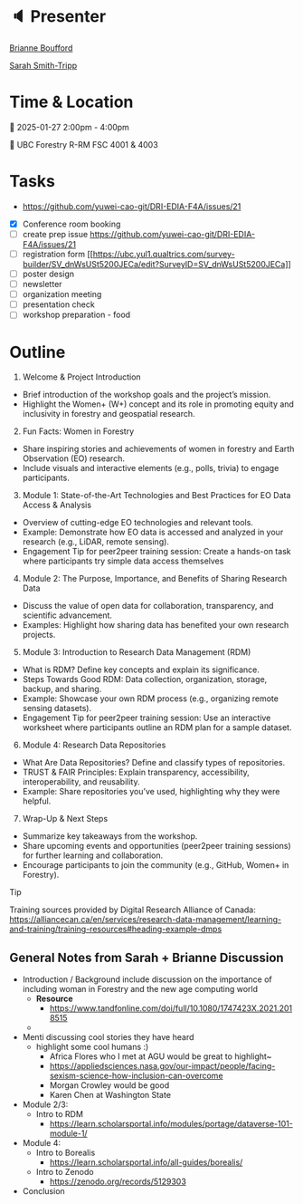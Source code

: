 # :speaker: Presenter

[Brianne Boufford](https://github.com/brianneboufford)

[Sarah Smith-Tripp](https://sarahsmithtripp.github.io/)

# Time & Location

:calendar: 2025-01-27 2:00pm - 4:00pm

:round_pushpin: UBC Forestry R-RM FSC 4001 & 4003

# Tasks
- https://github.com/yuwei-cao-git/DRI-EDIA-F4A/issues/21
- [x] Conference room booking
- [ ] create prep issue https://github.com/yuwei-cao-git/DRI-EDIA-F4A/issues/21
- [ ] registration form [[https://ubc.yul1.qualtrics.com/survey-builder/SV_dnWsUSt5200JECa/edit?SurveyID=SV_dnWsUSt5200JECa]]
- [ ] poster design
- [ ] newsletter
- [ ] organization meeting 
- [ ] presentation check
- [ ] workshop preparation - food

# Outline
1. Welcome & Project Introduction
  - Brief introduction of the workshop goals and the project’s mission.
  - Highlight the Women+ (W+) concept and its role in promoting equity and inclusivity in forestry and geospatial research.
2. Fun Facts: Women in Forestry
  - Share inspiring stories and achievements of women in forestry and Earth Observation (EO) research.
  - Include visuals and interactive elements (e.g., polls, trivia) to engage participants.
3. Module 1: State-of-the-Art Technologies and Best Practices for EO Data Access & Analysis
- Overview of cutting-edge EO technologies and relevant tools.
- Example: Demonstrate how EO data is accessed and analyzed in your research (e.g., LiDAR, remote sensing).
- Engagement Tip for peer2peer training session: Create a hands-on task where participants try simple data access themselves
4. Module 2: The Purpose, Importance, and Benefits of Sharing Research Data
- Discuss the value of open data for collaboration, transparency, and scientific advancement.
- Examples: Highlight how sharing data has benefited your own research projects.
5. Module 3: Introduction to Research Data Management (RDM)
- What is RDM? Define key concepts and explain its significance.
- Steps Towards Good RDM: Data collection, organization, storage, backup, and sharing.
- Example: Showcase your own RDM process (e.g., organizing remote sensing datasets).
- Engagement Tip for peer2peer training session: Use an interactive worksheet where participants outline an RDM plan for a sample dataset.
6. Module 4: Research Data Repositories
- What Are Data Repositories? Define and classify types of repositories.
- TRUST & FAIR Principles: Explain transparency, accessibility, interoperability, and reusability.
- Example: Share repositories you’ve used, highlighting why they were helpful.
7. Wrap-Up & Next Steps
- Summarize key takeaways from the workshop.
- Share upcoming events and opportunities (peer2peer training sessions) for further learning and collaboration.
- Encourage participants to join the community (e.g., GitHub, Women+ in Forestry).

> [!TIP]
> Training sources provided by Digital Research Alliance of Canada: https://alliancecan.ca/en/services/research-data-management/learning-and-training/training-resources#heading-example-dmps


## General Notes from Sarah + Brianne Discussion
- Introduction  / Background include discussion on the importance of including woman in Forestry and the new age computing world 
	- **Resource**
		- https://www.tandfonline.com/doi/full/10.1080/1747423X.2021.2018515
	-
- Menti discussing cool stories they have heard 
	- highlight some cool humans :) 
		- Africa Flores who I met at AGU would be great to highlight~ 
		- https://appliedsciences.nasa.gov/our-impact/people/facing-sexism-science-how-inclusion-can-overcome
		- Morgan Crowley would be good 
		- Karen Chen at Washington State
- Module 2/3: 
	- Intro to RDM 
		- https://learn.scholarsportal.info/modules/portage/dataverse-101-module-1/
- Module 4: 
	- Intro to Borealis 
		- https://learn.scholarsportal.info/all-guides/borealis/
	- Intro to Zenodo 
		- https://zenodo.org/records/5129303
- Conclusion 
